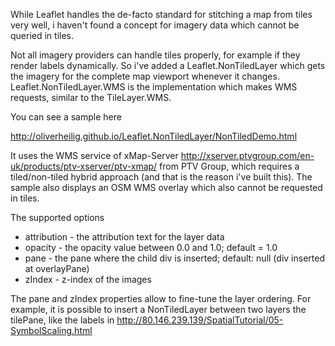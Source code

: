 While Leaflet handles the de-facto standard for stitching a map from tiles very well, 
i haven't found a concept for imagery data which cannot be queried in tiles.

Not all imagery providers can handle tiles properly, for example if they render labels dynamically.
So i've added a Leaflet.NonTiledLayer which gets the imagery for the complete map viewport whenever it changes.
Leaflet.NonTiledLayer.WMS is the implementation which makes WMS requests, similar to the TileLayer.WMS.

You can see a sample here

http://oliverheilig.github.io/Leaflet.NonTiledLayer/NonTiledDemo.html

It uses the WMS service of xMap-Server http://xserver.ptvgroup.com/en-uk/products/ptv-xserver/ptv-xmap/
from PTV Group, which requires a tiled/non-tiled hybrid approach (and that is the reason i've built this).
The sample also displays an OSM WMS overlay which also cannot be requested in tiles.

The supported options

* attribution - the attribution text for the layer data
* opacity - the opacity value between 0.0 and 1.0; default = 1.0
* pane - the pane where the child div is inserted; default: null (div inserted at overlayPane)
* zIndex - z-index of the images

The pane and zIndex properties allow to fine-tune the layer ordering. For example, it is possible to insert a NonTiledLayer between two layers the tilePane, like the labels in http://80.146.239.139/SpatialTutorial/05-SymbolScaling.html
